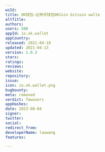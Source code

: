 ```yaml
---
wsId: 
title: OK钱包—比特币钱包OKCoin bitcoin walle
altTitle: 
authors: 
users: 500
appId: io.ok.wallet
appCountry: 
released: 2021-04-10
updated: 2021-04-13
version: 1.0.3
stars: 
ratings: 
reviews: 
website: 
repository: 
issue: 
icon: io.ok.wallet.png
bugbounty: 
meta: removed
verdict: fewusers
appHashes: 
date: 2023-08-04
signer: 
twitter: 
social: 
redirect_from: 
developerName: laowang
features: 

---
```


